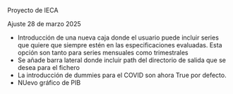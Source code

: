 Proyecto de IECA

Ajuste 28 de marzo 2025

- Introducción de una nueva caja donde el usuario puede incluir series que quiere que siempre estén en las especificaciones evaluadas. Esta opción son tanto para series mensuales como trimestrales
- Se añade barra lateral donde incluir path del directorio de salida que se desea para el fichero
- La introducción de dummies para el COVID son ahora True por defecto.
- NUevo gráfico de PIB
